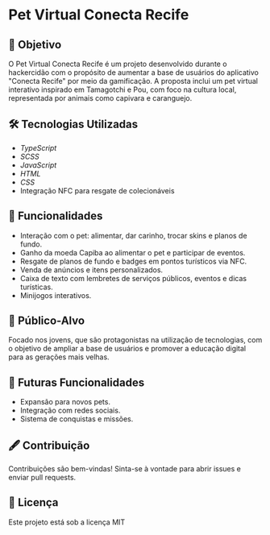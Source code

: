 # Pet Virtual Conecta Recife

## 🎯 Objetivo

O Pet Virtual Conecta Recife é um projeto desenvolvido durante o hackercidão com o propósito de aumentar a base de usuários do aplicativo "Conecta Recife" por meio da gamificação. A proposta inclui um pet virtual interativo inspirado em Tamagotchi e Pou, com foco na cultura local, representada por animais como capivara e caranguejo.

## 🛠 Tecnologias Utilizadas

- *TypeScript* 
- *SCSS* 
- *JavaScript*&#x20;
- *HTML*
- *CSS*&#x20;
- Integração NFC para resgate de colecionáveis

## 🚀 Funcionalidades

- Interação com o pet: alimentar, dar carinho, trocar skins e planos de fundo.
- Ganho da moeda Capiba ao alimentar o pet e participar de eventos.
- Resgate de planos de fundo e badges em pontos turísticos via NFC.
- Venda de anúncios e itens personalizados.
- Caixa de texto com lembretes de serviços públicos, eventos e dicas turísticas.
- Minijogos interativos.

## 🎯 Público-Alvo

Focado nos jovens, que são protagonistas na utilização de tecnologias, com o objetivo de ampliar a base de usuários e promover a educação digital para as gerações mais velhas.


## 🌟 Futuras Funcionalidades

- Expansão para novos pets.
- Integração com redes sociais.
- Sistema de conquistas e missões.

## 🖋 Contribuição

Contribuições são bem-vindas! Sinta-se à vontade para abrir issues e enviar pull requests.

## 📄 Licença

Este projeto está sob a licença MIT
